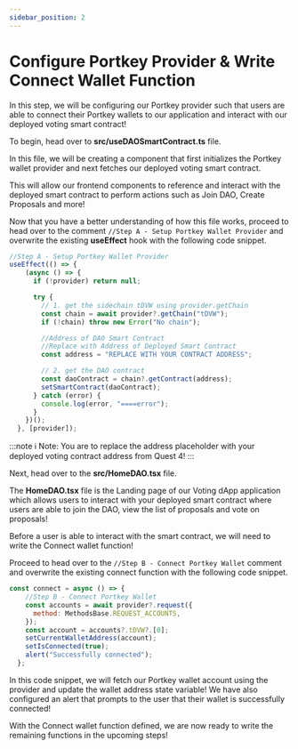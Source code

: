 ```yaml
---
sidebar_position: 2
---
```


# Configure Portkey Provider & Write Connect Wallet Function
In this step, we will be configuring our Portkey provider such that users are able to connect their Portkey wallets to our application and interact with our deployed voting smart contract!

To begin, head over to **src/useDAOSmartContract.ts** file.

In this file, we will be creating a component that first initializes the Portkey wallet provider and next fetches our deployed voting smart contract.

This will allow our frontend components to reference and interact with the deployed smart contract to perform actions such as Join DAO, Create Proposals and more!

Now that you have a better understanding of how this file works, proceed to head over to the comment `//Step A - Setup Portkey Wallet Provider` and overwrite the existing **useEffect** hook with the following code snippet.

```js showLineNumbers
//Step A - Setup Portkey Wallet Provider
useEffect(() => {
    (async () => {
      if (!provider) return null;

      try {
        // 1. get the sidechain tDVW using provider.getChain
        const chain = await provider?.getChain("tDVW");
        if (!chain) throw new Error("No chain");

        //Address of DAO Smart Contract
        //Replace with Address of Deployed Smart Contract
        const address = "REPLACE WITH YOUR CONTRACT ADDRESS";

        // 2. get the DAO contract
        const daoContract = chain?.getContract(address);
        setSmartContract(daoContract);
      } catch (error) {
        console.log(error, "====error");
      }
    })();
  }, [provider]);
```

:::note
ℹ️ Note: You are to replace the address placeholder with your deployed voting contract address from Quest 4!
:::

Next, head over to the **src/HomeDAO.tsx** file.

The **HomeDAO.tsx** file is the Landing page of our Voting dApp application which allows users to interact with your deployed smart contract where users are able to join the DAO, view the list of proposals and vote on proposals!

Before a user is able to interact with the smart contract, we will need to write the Connect wallet function!

Proceed to head over to the `//Step B - Connect Portkey Wallet` comment and overwrite the existing connect function with the following code snippet.

```js showLineNumbers
const connect = async () => {
    //Step B - Connect Portkey Wallet
    const accounts = await provider?.request({
      method: MethodsBase.REQUEST_ACCOUNTS,
    });
    const account = accounts?.tDVW?.[0];
    setCurrentWalletAddress(account);
    setIsConnected(true);
    alert("Successfully connected");
  };
```

In this code snippet, we will fetch our Portkey wallet account using the provider and update the wallet address state variable! We have also configured an alert that prompts to the user that their wallet is successfully connected!

With the Connect wallet function defined, we are now ready to write the remaining functions in the upcoming steps!